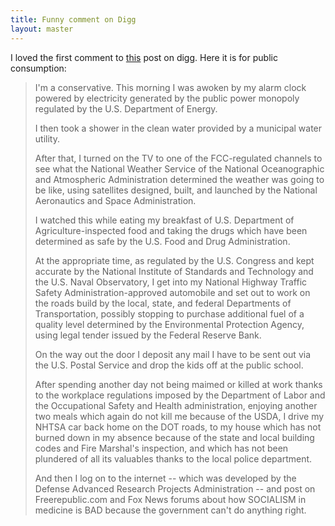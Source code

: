 ```yaml
---
title: Funny comment on Digg
layout: master
---
```


I loved the first comment to [this](http://digg.com/politics/Bill_O_Reilly_Backs_Public_Option_VIDEO) post on digg.
Here it is for public consumption:

>I'm a conservative.
>This morning I was awoken by my alarm clock powered by electricity generated by the public power monopoly regulated by the U.S. Department of Energy.
>
>I then took a shower in the clean water provided by a municipal water utility.
>
>After that, I turned on the TV to one of the FCC-regulated channels to see what the National Weather Service of the National Oceanographic and Atmospheric Administration determined the weather was going to be like, using satellites designed, built, and launched by the National Aeronautics and Space Administration.
>
>I watched this while eating my breakfast of U.S. Department of Agriculture-inspected food and taking the drugs which have been determined as safe by the U.S. Food and Drug Administration.
>
>At the appropriate time, as regulated by the U.S. Congress and kept accurate by the National Institute of Standards and Technology and the U.S. Naval Observatory, I get into my National Highway Traffic Safety Administration-approved automobile and set out to work on the roads build by the local, state, and federal Departments of Transportation, possibly stopping to purchase additional fuel of a quality level determined by the Environmental Protection Agency, using legal tender issued by the Federal Reserve Bank.
>
>On the way out the door I deposit any mail I have to be sent out via the U.S. Postal Service and drop the kids off at the public school.
>
>After spending another day not being maimed or killed at work thanks to the workplace regulations imposed by the Department of Labor and the Occupational Safety and Health administration, enjoying another two meals which again do not kill me because of the USDA, I drive my NHTSA car back home on the DOT roads, to my house which has not burned down in my absence because of the state and local building codes and Fire Marshal's inspection, and which has not been plundered of all its valuables thanks to the local police department.
>
>And then I log on to the internet -- which was developed by the Defense Advanced Research Projects Administration -- and post on Freerepublic.com and Fox News forums about how SOCIALISM in medicine is BAD because the government can't do anything right.